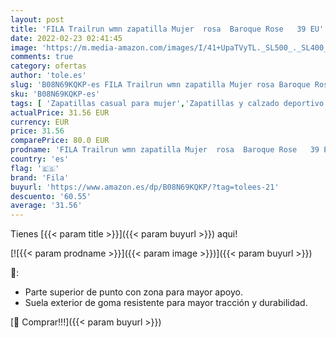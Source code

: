 ```yaml
---
layout: post
title: 'FILA Trailrun wmn zapatilla Mujer  rosa  Baroque Rose   39 EU'
date: 2022-02-23 02:41:45
image: 'https://m.media-amazon.com/images/I/41+UpaTVyTL._SL500_._SL400_.jpg'
comments: true
category: ofertas
author: 'tole.es'
slug: 'B08N69KQKP-es FILA Trailrun wmn zapatilla Mujer rosa Baroque Rose 39 EU'
sku: 'B08N69KQKP-es'
tags: [ 'Zapatillas casual para mujer','Zapatillas y calzado deportivo para mujer','Zapatos','Zapatos para mujer','Zapatos y complementos','fila','zapatilla', ]
actualPrice: 31.56 EUR
currency: EUR
price: 31.56
comparePrice: 80.0 EUR
prodname: 'FILA Trailrun wmn zapatilla Mujer  rosa  Baroque Rose   39 EU'
country: 'es'
flag: '🇪🇸'
brand: 'Fila'
buyurl: 'https://www.amazon.es/dp/B08N69KQKP/?tag=tolees-21'
descuento: '60.55'
average: '31.56'
---
```


Tienes [{{< param title >}}]({{< param buyurl >}}) aqui!

[![{{< param prodname >}}]({{< param image >}})]({{< param buyurl >}})

🔎:

- Parte superior de punto con zona para mayor apoyo.
- Suela exterior de goma resistente para mayor tracción y durabilidad.

[🛒 Comprar!!!]({{< param buyurl >}})
